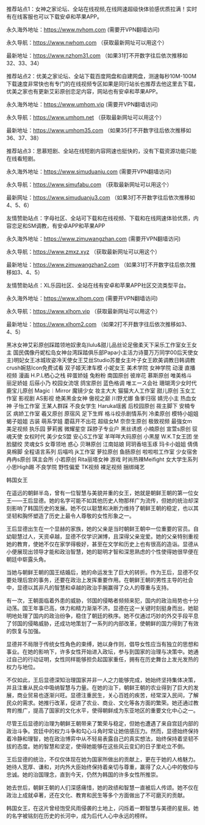 推荐站点1：女神之家论坛、全站在线视频,在线网速超级快体验感优质拉满！实时有在线客服也可以下载安卓和苹果APP。

永久海外地址：https://www.nvhom.com (需要开VPN翻墙访问)

永久导航：https://www.nwhom.com （获取最新网址可以用这个）

最新地址：https://www.nzhom31.com （如果31打不开数字往后依次推移如32、33、34）

推荐站点2：优美之家论坛、全站下载百度网盘和自建网盘，测速每秒10M-100M下载速度非常快也有专门的在线视频专区如果是同行站长也推荐去他这里去下载，优美之家也有更新艾彩原创恋足内容，网站也有安卓和苹果APP。

永久海外地址：https://www.umhom.vip (需要开VPN翻墙访问)

永久导航：https://www.umhom.net （获取最新网址可以用这个）

最新地址：https://www.umhom35.com （如果35打不开数字往后依次推移如36、37、38）

推荐站点3：思慕短剧、全站在线短剧内容网速也挺快的，没有下载资源功能只能在线看短剧。

永久海外地址：https://www.simuduanju.com (需要开VPN翻墙访问)

永久导航：https://www.simufabu.com （获取最新网址可以用这个）

最新网址：https://www.simuduanju3.com （如果3打不开数字往后依次推移如4、5、6）

友情赞助站点：字母社区、全站可下载和在线视频、下载和在线网速体验优质，内容恋足和SM调教，有安卓APP和苹果APP

永久海外地址：https://www.zimuwangzhan.com (需要开VPN翻墙访问)

永久导航：https://www.zmxz.xyz （获取最新网址可以用这个）

最新地址：https://www.zimuwangzhan2.com （如果31打不开数字往后依次推移如3、4、5）

友情赞助站点：XL乐园社区、全站在线有安卓和苹果APP社区交流类型平台。

永久海外地址：https://www.xlhom.com (需要开VPN翻墙访问)

永久导航：https://www.xlhom.vip （获取最新网址可以用这个）

最新地址：https://www.xlhom2.com （如果2打不开数字往后依次推移如3、4、5）

黑冰女神艾彩原创踩踏领地奴隶岛)lulu&甜儿品丝论足傲柔天下采乐工作室女王女主 国民偶像丹妮松岛女神台湾踩踏俱乐部Papa小主活力诗蔓万万同学00后天使女主)明妃女王冰城玫姿冷天使女王艾丝Studio苏曼女主叶子女王欧美调教日韩调教crush婉慈Icon免费试看 双子姬天津车模 小妮女王 美术学院 女神学院 动漫 直播视频 漫画 H.P.L栖心之栈 碎蛋娇娃 兔粉粉 南国原创 彼岸花 慕斯原创 唯美格斗 丽足娇娃 后蕬小乃 校园女流氓 鸽宝原创 蓝色格调 唯エース会社 珊瑚湾少女时代 鹿宝儿原创 Magic︱Mirror 魔镜少女 妆主大大 猫猫大人工作室 甜儿原创 玉女工作室 影视剧 AS影视 绝美黑金女神 傲视之巅 川野尤娜 鱼爹归宿 婧児小主 热血女神 子怡工作室 王某人群踩 不良女学生 Haruka瑶酱 后校园原创 莜主脚下 安楠专区 病娇工作室 羲又原创 原宿风 足下生辉 格斗绞杀剧情系列 冷柔原创 模特小姐姐 蝎子姐姐 古装 萌系学娃 蘑菇开不出花 超级女M 奈奈生原创 极致视频 最強女m 美足视频 执乐园 萝莉酱 微耀星空 踩脖子专业户 黑丝诱惑 小楠原创 宣萱s原创 驭魂天使 女权时代 美少女S盟 安心S工作室 羊咩咩大码原创 小黑屋 W.K.T女王团 坐脸腿绞 灵魂女S 女尊领地 惑心 贝琳原创 江南姑娘 珂玥香培玉琢 玛卡小姐姐 倩倩臭棉脚 全程语言系列 后喵呜 jk工作室 萝拉原创 鱼肠原创 啦啦啦工作室 少女宿舍 冉冉s原创 琪主会所 小若原创 Rita丽塔女神 游戏 时尚热辣Meifight 女大学生系列 小思High踢 不良学院 野性偏爱 TK视频 裸足视频 捆绑绳艺 

韩国女王

在遥远的朝鲜半岛，曾有一位智慧与美貌并重的女王，她就是朝鲜王朝的第一位女王——王后显德。她的名字可能不如其他历史人物那样广为流传，但她的统治却深刻影响了韩国历史的发展。她不仅以聪慧和决断力维持了朝鲜王朝的稳定，也以其坚韧和胸怀塑造了历史上最令人尊敬的女性形象之一。

王后显德出生在一个显赫的家族，她的父亲是当时朝鲜王朝中一位重要的官员。自幼聪慧过人，天资卓越，显德不仅学识渊博，且深得父亲宠爱。她的父亲特别重视她的教育，使她不仅在家学得极好，甚至在文学和历史上也有很高的造诣。显德从小便展现出领导才能和政治智慧，她的聪明才智和深思熟虑的个性使得她很早便在朝廷中崭露头角。

当她与朝鲜王朝的国王结婚后，她的命运发生了巨大的转折。作为王后，显德不仅要处理后宫的事务，还要在政治上发挥重要作用。在朝鲜王朝的男性主导的社会中，显德以其非凡的智慧和卓越的政治手腕赢得了众人的尊重与支持。

有一次，王朝面临着外患的威胁，邻国的侵略者频频来犯，国内的政治局势也十分动荡。国王年事已高，体力和精力渐渐不济。显德在这一关键时刻挺身而出，她聪明地处理了国内的政治纷争，稳住了朝廷的秩序。她不仅通过巧妙的外交手段平息了邻国的侵略威胁，还成功地策划了一系列的内部改革，使朝鲜的国力得到了有效的恢复与加强。

显德并不局限于传统女性角色的束缚，她以身作则，倡导女性应当有独立的思想和事业。在她的影响下，许多女性开始进入政坛，参与到国家的治理与决策中。她通过自己的行动证明，女性同样能够担负起国家重任，拥有在历史舞台上发光发热的权力与地位。

不仅如此，王后显德深知治理国家并非一人之力能够完成，她始终坚持集体决策，并且注重从民众中吸纳智慧与力量。在她的治下，朝鲜王朝的农业得到了巨大的发展，商业贸易也逐渐兴旺。显德注重民生，关心百姓的疾苦，经常深入民间，了解民众的需求。她推行改革，促进了农业、商业、文化等各方面的繁荣。她还通过教育的推广，提高了国家的文化水平，使得朝鲜成为东亚地区的重要文化中心之一。

尽管王后显德的治理为朝鲜王朝带来了繁荣与稳定，但她也遭遇了来自宫廷内部的政治斗争。宫廷中的权力斗争和勾心斗角时常让她倍感压力。然而，显德始终保持着冷静和理智，她在政治博弈中从不轻易表露自己的真实想法，始终保持着坚韧不拔的态度。她的智慧和坚定，使得她能够在这些风云变幻的日子里屹立不倒。

王后显德的统治，不仅仅体现在她为国家所做出的贡献上，更在于她的人格魅力。她待人宽厚、谦和，对内外大臣始终保持着亲切与尊重，赢得了众人心中的敬仰与忠诚。她的治国理念，直到今天，仍然为韩国的许多女性所推崇。

她去世后，朝鲜王朝的人们深感痛惜，她的政绩和智慧一直被后人传颂。她不仅在政治上成就卓著，还在文化、教育和民生等多个方面做出了不可磨灭的贡献。

韩国女王，在这片曾经饱受风雨侵袭的土地上，闪烁着一颗智慧与美德的星辰。她的名字被铭刻在历史的长河中，成为后代人心中永远的榜样。
